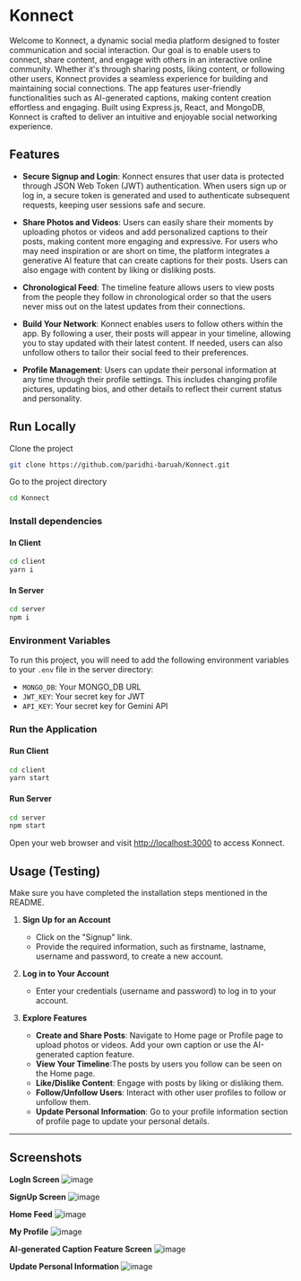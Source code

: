 # Konnect

Welcome to Konnect, a dynamic social media platform designed to foster communication and social interaction. Our goal is to enable users to connect, share content, and engage with others in an interactive online community. Whether it's through sharing posts, liking content, or following other users, Konnect provides a seamless experience for building and maintaining social connections. The app features user-friendly functionalities such as AI-generated captions, making content creation effortless and engaging. Built using Express.js, React, and MongoDB, Konnect is crafted to deliver an intuitive and enjoyable social networking experience.

## Features

- **Secure Signup and Login**: Konnect ensures that user data is protected through JSON Web Token (JWT) authentication. When users sign up or log in, a secure token is generated and used to authenticate subsequent requests, keeping user sessions safe and secure.

- **Share Photos and Videos**: Users can easily share their moments by uploading photos or videos and add personalized captions to their posts, making content more engaging and expressive. For users who may need inspiration or are short on time, the platform integrates a generative AI feature that can create captions for their posts. Users can also engage with content by liking or disliking posts.

- **Chronological Feed**: The timeline feature allows users to view posts from the people they follow in chronological order so that the users never miss out on the latest updates from their connections.

- **Build Your Network**: Konnect enables users to follow others within the app. By following a user, their posts will appear in your timeline, allowing you to stay updated with their latest content. If needed, users can also unfollow others to tailor their social feed to their preferences.

- **Profile Management**: Users can update their personal information at any time through their profile settings. This includes changing profile pictures, updating bios, and other details to reflect their current status and personality.

## Run Locally

Clone the project

```bash
git clone https://github.com/paridhi-baruah/Konnect.git
```

Go to the project directory

```bash
cd Konnect
```

### Install dependencies

#### In Client

```bash
cd client
yarn i
```

#### In Server

```bash
cd server
npm i
```

### Environment Variables

To run this project, you will need to add the following environment variables to your `.env` file in the server directory:

- `MONGO_DB`: Your MONGO_DB URL
- `JWT_KEY`: Your secret key for JWT
- `API_KEY`: Your secret key for Gemini API

### Run the Application

#### Run Client

```bash
cd client
yarn start
```

#### Run Server

```bash
cd server
npm start
```

Open your web browser and visit [http://localhost:3000](http://localhost:3000) to access Konnect.

## Usage (Testing)

Make sure you have completed the installation steps mentioned in the README.

1. **Sign Up for an Account**
   - Click on the "Signup" link.
   - Provide the required information, such as firstname, lastname, username and password, to create a new account.

2. **Log in to Your Account**
   - Enter your credentials (username and password) to log in to your account.

3. **Explore Features**
   - **Create and Share Posts**: Navigate to Home page or Profile page to upload photos or videos. Add your own caption or use the AI-generated caption feature.
   - **View Your Timeline**:The posts by users you follow can be seen on the Home page.
   - **Like/Dislike Content**: Engage with posts by liking or disliking them.
   - **Follow/Unfollow Users**: Interact with other user profiles to follow or unfollow them.
   - **Update Personal Information**: Go to your profile information section of profile page to update your personal details.

---
## Screenshots
**LogIn Screen**
![image](https://github.com/user-attachments/assets/9d62a226-f153-4ef3-a397-c34a010d0195)

**SignUp Screen**
![image](https://github.com/user-attachments/assets/55b27ef6-7f84-4536-92a6-0e3e9473aed5)

**Home Feed**
![image](https://github.com/user-attachments/assets/a121776c-e0b8-4a85-974a-99a89127903b)

**My Profile**
![image](https://github.com/user-attachments/assets/39813e1b-348a-410d-8266-d07077c2ac0f)

**AI-generated Caption Feature Screen**
![image](https://github.com/user-attachments/assets/e97beb76-745e-4fca-a798-795588009ff5)

**Update Personal Information**
![image](https://github.com/user-attachments/assets/43754e8c-7cd2-46ea-b968-06bcd8795778)


